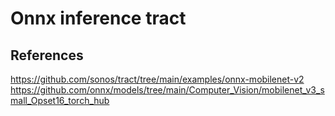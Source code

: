 # Onnx inference tract


## References
https://github.com/sonos/tract/tree/main/examples/onnx-mobilenet-v2
https://github.com/onnx/models/tree/main/Computer_Vision/mobilenet_v3_small_Opset16_torch_hub
